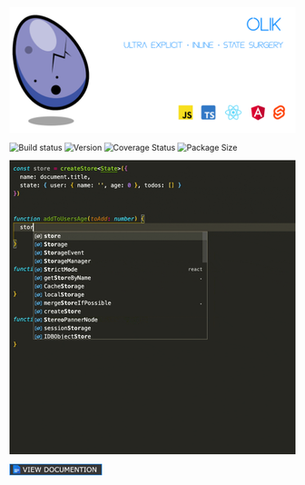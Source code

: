 <img src="https://github.com/Memeplexx/olik/blob/master/assets/olik-banner.png" /> 

![Build status](https://img.shields.io/travis/com/memeplexx/olik?style=flat-square&colorA=262620&colorB=3C52A4)
![Version](https://img.shields.io/npm/v/olik?style=flat-square&colorA=262620&colorB=3C52A4)
![Coverage Status](https://img.shields.io/coveralls/github/Memeplexx/olik?style=flat-square&colorA=262620&colorB=3C52A4)
![Package Size](https://img.shields.io/bundlephobia/minzip/olik?style=flat-square&colorA=262620&colorB=3C52A4)


<img src="https://github.com/Memeplexx/olik/blob/master/assets/recording-with-comments.gif" style="width: 600px" />  

[<img height="20px" src="https://github.com/Memeplexx/olik/blob/master/assets/documentation.png" />](https://memeplexx.github.io/olik)

